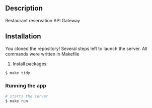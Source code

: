 ## Description

Restaurant reservation API Gateway

## Installation

You cloned the repository! Several steps left to launch the server. All commands were written in Makefile

1. Install packages:

```bash
$ make tidy
```

### Running the app

```bash
# starts the server
$ make run
```
